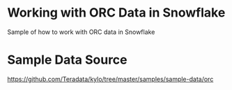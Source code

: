 # Working with ORC Data in Snowflake
Sample of how to work with ORC data in Snowflake

# Sample Data Source
https://github.com/Teradata/kylo/tree/master/samples/sample-data/orc

